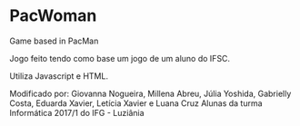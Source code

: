 # PacWoman
Game based in PacMan 

Jogo feito tendo como base um jogo de um aluno do IFSC.

Utiliza Javascript e HTML.

Modificado por: Giovanna Nogueira, Millena Abreu, Júlia Yoshida, Gabrielly Costa, Eduarda Xavier, Letícia Xavier e Luana Cruz
Alunas da turma Informática 2017/1 do IFG - Luziânia
